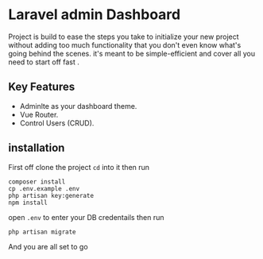 # Laravel admin Dashboard

Project is build to ease the steps you take to initialize your new project without adding too much functionality that you don't even know what's going behind the scenes. it's meant to be simple-efficient and cover all you need to start off fast .

## Key Features

- Adminlte as your dashboard theme.
- Vue Router.
- Control Users (CRUD).

## installation 

First off clone the project `cd` into it then run
```
composer install
cp .env.example .env
php artisan key:generate
npm install
```
open `.env` to enter your DB credentails then run 
```
php artisan migrate
```

And you are all set to go 